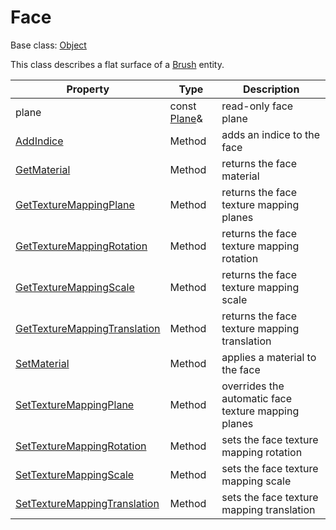 # Face

Base class: [Object](Object.md)

This class describes a flat surface of a [Brush](Brush.md) entity.

| Property | Type | Description |
|---|---|---|
| plane | const [Plane](Plane)& | read-only face plane |
| [AddIndice](Face_AddIndice.md) | Method | adds an indice to the face |
| [GetMaterial](Face_GetMaterial.md) | Method | returns the face material |
| [GetTextureMappingPlane](Face_GetTextureMappingPlane.md) | Method | returns the face texture mapping planes |
| [GetTextureMappingRotation](Face_GetTextureMappingRotation.md) | Method | returns the face texture mapping rotation |
| [GetTextureMappingScale](Face_GetTextureMappingScale.md) | Method | returns the face texture mapping scale |
| [GetTextureMappingTranslation](Face_GetTextureMappingTranslation.md) | Method | returns the face texture mapping translation |
| [SetMaterial](Face_SetMaterial.md) | Method | applies a material to the face |
| [SetTextureMappingPlane](Face_SetTextureMappingPlane.md) | Method | overrides the automatic face texture mapping planes |
| [SetTextureMappingRotation](Face_SetTextureMappingRotation.md) | Method | sets the face texture mapping rotation |
| [SetTextureMappingScale](Face_SetTextureMappingScale.md) | Method | sets the face texture mapping scale |
| [SetTextureMappingTranslation](Face_SetTextureMappingTranslation.md) | Method | sets the face texture mapping translation |
